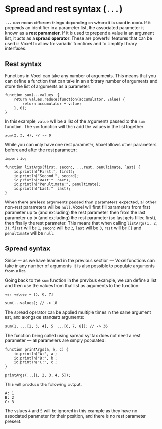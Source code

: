 # Spread and rest syntax (`...`)
`...` can mean different things depending on where it is used in code. If it prepends an identifier in a parameter list, the associated parameter is known as a **rest parameter**. If it is used to prepend a value in an argument list, it acts as a **spread operator**. These are powerful features that can be used in Voxel to allow for variadic functions and to simplify library interfaces.

## Rest syntax
Functions in Voxel can take any number of arguments. This means that you can define a function that can take in an arbitrary number of arguments and store the list of arguments as a parameter:

```voxel
function sum(...values) {
    return values.reduce(function(accumulator, value) {
        return accumulator + value;
    }, 0);
}
```

In this example, `value` will be a list of the arguments passed to the `sum` function. The `sum` function will then add the values in the list together:

```voxel
sum(2, 3, 4); // -> 9
```

While you can only have one rest parameter, Voxel allows other parameters before and after the rest parameter:

```voxel
import io;

function listArgs(first, second, ...rest, penultimate, last) {
    io.println("First:", first);
    io.println("Second:", second);
    io.println("Rest:", rest);
    io.println("Penultimate:", penultimate);
    io.println("Last:", last);
}
```

When there are less arguments passed than parameters expected, all other non-rest parameters will be `null`. Voxel will first fill parameters from first parameter up to (and excluding) the rest parameter, then from the last parameter up to (and excluding) the rest parameter (so last gets filled first), then finally the rest parameter. This means that when calling `listArgs(1, 2, 3)`, `first` will be `1`, `second` will be `2`, `last` will be `3`, `rest` will be `[]` and `penultimate` will be `null`.

## Spread syntax
Since — as we have learned in the previous section — Voxel functions can take in any number of arguments, it is also possible to populate arguments from a list.

Going back to the `sum` function in the previous example, we can define a list and then use the values from that list as arguments to the function:

```voxel
var values = [5, 6, 7];

sum(...values); // -> 18
```

The spread operator can be applied multiple times in the same argument list, and alongside standard arguments:

```voxel
sum(1, ...[2, 3, 4], 5, ...[6, 7, 8]); // -> 36
```

The function being called using spread syntax does not need a rest parameter — all parameters are simply populated:

```voxel
function printArgs(a, b, c) {
    io.println("A:", a);
    io.println("B:", b);
    io.println("C:", c);
}

printArgs(...[1, 2, 3, 4, 5]);
```

This will produce the following output:

```
A: 1
B: 2
C: 3
```

The values `4` and `5` will be ignored in this example as they have no associated parameter for their position, and there is no rest parameter present.